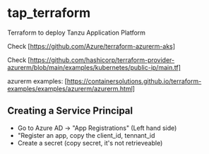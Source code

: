 # tap_terraform

Terraform to deploy Tanzu Application Platform

Check [https://github.com/Azure/terraform-azurerm-aks]

Check [https://github.com/hashicorp/terraform-provider-azurerm/blob/main/examples/kubernetes/public-ip/main.tf]

azurerm examples: [https://containersolutions.github.io/terraform-examples/examples/azurerm/azurerm.html]

## Creating a Service Principal

- Go to Azure AD -> "App Registrations" (Left hand side)
- "Register an app, copy the client_id, tennant_id
- Create a secret (copy secret, it's not retrieveable)
